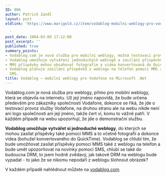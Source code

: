 ```yaml
---
ID: 906
author: Patrick Zandl
layout: post
oldlink: 'https://www.marigold.cz/item/vodablog-mobilni-weblogy-pro-vodafone-na-microsoft-net

  '
post_date: 2004-03-09 17:12:00
post_excerpt: ''
published: true
summary_points:
- Vodablog.com je nová služba pro mobilní weblogy, možná testovací provoz Vodafonu.
- Vodablog umožňuje vytváření jednoduchých weblogů a zasílání příspěvků pomocí MMS.
- MMS příspěvky mohou obsahovat fotografie a videa konvertovaná do QuickTime formátu.
- Vodablog plánuje zasílání příspěvků z weblogu na telefon pomocí MMS a upozornění
  SMS.
title: Vodablog – mobilní weblogy pro Vodafone na Microsoft .Net
---
```


<p>
Vodablog.com je nová služba pro weblogy, přímo pro mobilní weblogy, která se objevila na internetu. Už její jméno napovídá, že bude určena především pro zákazníky společnosti Vodafone, dokonce se říká, že jde o testovací provoz služby Vodafone, na druhou stranu ale na webu nikde není ani logo společnosti ani její jméno, takže čert ví, komu to vážně patří. V každém případě na webu upozorňují, že jde o demonstrační službu. </p>

<p>
<STRONG>Vodablog umožňuje vytvářet si jednoduché weblogy</STRONG>, do kterých se mohou zasílat příspěvky také pomocí MMS a to včetně fotografií a dokonce videa (bohužel konvertovaného do QuickTime). Vodablog se chlubí tím, že bude umožňovat zasílat příspěvky pomocí MMS také z weblogu na telefon a bude umět upozorňovat na novinky pomocí SMS, chlubí se také do budoucna DRM, to jsem hodně zvědavý, jak takové DRM na weblogu bude vypadat - to jako že se nikomu nepodaří z weblogu šlohnout obrázek?</p>

<p>
V každém případě nahlédnout můžete na <A href="http://www.vodablog.com/" target=_blank>vodablog.com</A>. </p>